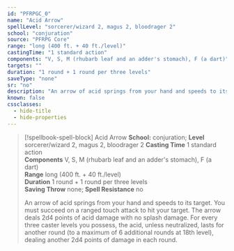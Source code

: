 ```yaml
---
id: "PFRPGC_0"
name: "Acid Arrow"
spellLevel: "sorcerer/wizard 2, magus 2, bloodrager 2"
school: "conjuration"
source: "PFRPG Core"
range: "long (400 ft. + 40 ft./level)"
castingTime: "1 standard action"
components: "V, S, M (rhubarb leaf and an adder's stomach), F (a dart)"
targets: ""
duration: "1 round + 1 round per three levels"
saveType: "none"
sr: "no"
description: "An arrow of acid springs from your hand and speeds to its target. You must succeed on a ranged touch attack to hit your target. The arrow deals 2d4 points of acid damage with no splash damage. For every three caster levels you possess, the acid, unless neutralized, lasts for another round (to a maximum of 6 additional rounds at 18th level), dealing another 2d4 points of damage in each round."
known: false
cssclasses:
  - hide-title
  - hide-properties
---
```


> [!spellbook-spell-block] Acid Arrow
> **School:** conjuration; **Level** sorcerer/wizard 2, magus 2, bloodrager 2
> **Casting Time** 1 standard action  
> **Components** V, S, M (rhubarb leaf and an adder's stomach), F (a dart)  
> **Range** long (400 ft. + 40 ft./level)  
> **Duration** 1 round + 1 round per three levels  
> **Saving Throw** none; **Spell Resistance** no
> 
> An arrow of acid springs from your hand and speeds to its target. You must succeed on a ranged touch attack to hit your target. The arrow deals 2d4 points of acid damage with no splash damage. For every three caster levels you possess, the acid, unless neutralized, lasts for another round (to a maximum of 6 additional rounds at 18th level), dealing another 2d4 points of damage in each round.